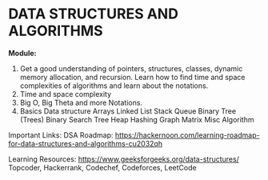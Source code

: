 # DATA STRUCTURES AND ALGORITHMS
<b>Module:</b>

1. Get a good understanding of pointers, structures, classes, dynamic memory allocation, and recursion. Learn how to find time and space complexities of algorithms and learn about the notations.
2. Time and space complexity
3. Big O, Big Theta and more Notations.
4. Basics Data structure
    Arrays
    Linked List
    Stack 
    Queue
    Binary Tree (Trees)
    Binary Search Tree
    Heap
    Hashing
    Graph 
    Matrix
    Misc
    Algorithm

Important Links:
DSA Roadmap: https://hackernoon.com/learning-roadmap-for-data-structures-and-algorithms-cu2032qh

Learning Resources:
https://www.geeksforgeeks.org/data-structures/
Topcoder, Hackerrank, Codechef, Codeforces, LeetCode